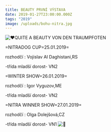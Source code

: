 ```yaml
---
title: BEAUTY PRVNÍ VÝSTAVA
date: 2019-01-27T23:00:00.000Z
tags: "2019"
image: /uploads/bohu-nitra.jpg
---
```

<!--StartFragment-->

![❤️](https://static.xx.fbcdn.net/images/emoji.php/v9/t6c/1/16/2764.png)QUITE A BEAUTY VON DEN TRAUMPFOTEN

\=NITRADOG CUP=25.01.2019=

rozhodčí : Vojislav Al Daghistani,RS

\-třída mladší dorost- VN2

\=WINTER SHOW=26.01.2019=

rozhodčí : Igor Vyguzov,ME

\-třída mladší dorost- VN2

\=NITRA WINNER SHOW=27.01.2019=

rozhodčí : Olga Dolejšová,CZ

\-třída mladší dorost- VN1 ![🥇](https://static.xx.fbcdn.net/images/emoji.php/v9/t94/1/16/1f947.png)

<!--EndFragment-->